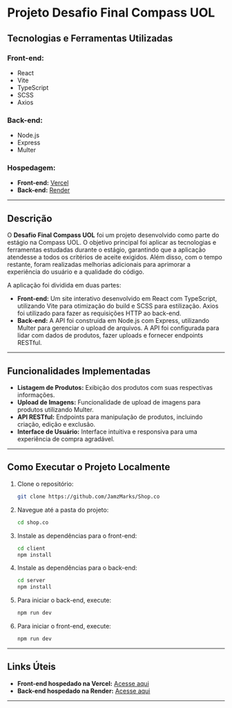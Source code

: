 # Projeto Desafio Final Compass UOL

## Tecnologias e Ferramentas Utilizadas

### Front-end:
- React
- Vite
- TypeScript
- SCSS
- Axios

### Back-end:
- Node.js
- Express
- Multer

### Hospedagem:
- **Front-end:** [Vercel](https://shop-co-psi-five.vercel.app/)
- **Back-end:** [Render](https://shop-co-85ot.onrender.com/)

---

## Descrição

O **Desafio Final Compass UOL** foi um projeto desenvolvido como parte do estágio na Compass UOL. O objetivo principal foi aplicar as tecnologias e ferramentas estudadas durante o estágio, garantindo que a aplicação atendesse a todos os critérios de aceite exigidos. Além disso, com o tempo restante, foram realizadas melhorias adicionais para aprimorar a experiência do usuário e a qualidade do código.

A aplicação foi dividida em duas partes:

- **Front-end:** Um site interativo desenvolvido em React com TypeScript, utilizando Vite para otimização do build e SCSS para estilização. Axios foi utilizado para fazer as requisições HTTP ao back-end.
- **Back-end:** A API foi construída em Node.js com Express, utilizando Multer para gerenciar o upload de arquivos. A API foi configurada para lidar com dados de produtos, fazer uploads e fornecer endpoints RESTful.

---

## Funcionalidades Implementadas

- **Listagem de Produtos:** Exibição dos produtos com suas respectivas informações.
- **Upload de Imagens:** Funcionalidade de upload de imagens para produtos utilizando Multer.
- **API RESTful:** Endpoints para manipulação de produtos, incluindo criação, edição e exclusão.
- **Interface de Usuário:** Interface intuitiva e responsiva para uma experiência de compra agradável.

---

## Como Executar o Projeto Localmente

1. Clone o repositório:
   ```bash
   git clone https://github.com/JamzMarks/Shop.co
   ```

2. Navegue até a pasta do projeto:
   ```bash
   cd shop.co
   ```

3. Instale as dependências para o front-end:
   ```bash
   cd client
   npm install
   ```

4. Instale as dependências para o back-end:
   ```bash
   cd server
   npm install
   ```

5. Para iniciar o back-end, execute:
   ```bash
   npm run dev
   ```

6. Para iniciar o front-end, execute:
   ```bash
   npm run dev
   ```

---

## Links Úteis

- **Front-end hospedado na Vercel:** [Acesse aqui](https://shop-co-psi-five.vercel.app/)
- **Back-end hospedado na Render:** [Acesse aqui](https://shop-co-85ot.onrender.com/)

---




